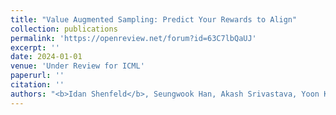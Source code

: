 ```yaml
---
title: "Value Augmented Sampling: Predict Your Rewards to Align"
collection: publications
permalink: 'https://openreview.net/forum?id=63C7lbQaUJ'
excerpt: ''
date: 2024-01-01
venue: 'Under Review for ICML'
paperurl: ''
citation: ''
authors: "<b>Idan Shenfeld</b>, Seungwook Han, Akash Srivastava, Yoon Kim, Pulkit Agrawal"
---
```

